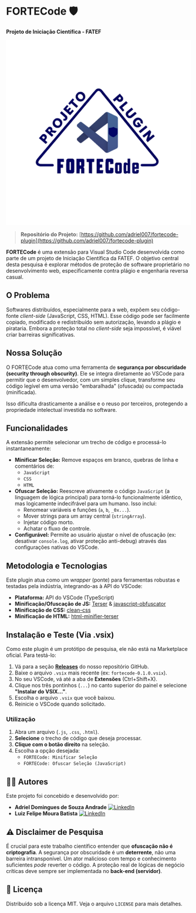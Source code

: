 # FORTECode 🛡️

**Projeto de Iniciação Científica - FATEF**

![Logo](icon.png)

> **Repositório do Projeto:** [https://github.com/adriel007/fortecode-plugin](https://github.com/adriel007/fortecode-plugin)

**FORTECode** é uma extensão para Visual Studio Code desenvolvida como parte de um projeto de Iniciação Científica da FATEF. O objetivo central desta pesquisa é explorar métodos de proteção de software proprietário no desenvolvimento web, especificamente contra plágio e engenharia reversa casual.

## O Problema

Softwares distribuídos, especialmente para a web, expõem seu código-fonte *client-side* (JavaScript, CSS, HTML). Esse código pode ser facilmente copiado, modificado e redistribuído sem autorização, levando a plágio e pirataria. Embora a proteção total no *client-side* seja impossível, é viável criar barreiras significativas.

## Nossa Solução

O FORTECode atua como uma ferramenta de **segurança por obscuridade (security through obscurity)**. Ele se integra diretamente ao VSCode para permitir que o desenvolvedor, com um simples clique, transforme seu código legível em uma versão "embaralhada" (ofuscada) ou compactada (minificada).

Isso dificulta drasticamente a análise e o reuso por terceiros, protegendo a propriedade intelectual investida no software.

## Funcionalidades

A extensão permite selecionar um trecho de código e processá-lo instantaneamente:

* **Minificar Seleção:** Remove espaços em branco, quebras de linha e comentários de:
    * `JavaScript`
    * `CSS`
    * `HTML`
* **Ofuscar Seleção:** Reescreve ativamente o código `JavaScript` (a linguagem de lógica principal) para torná-lo funcionalmente idêntico, mas logicamente indecifrável para um humano. Isso inclui:
    * Renomear variáveis e funções (`a`, `b`, `_0x...`).
    * Mover strings para um array central (`stringArray`).
    * Injetar código morto.
    * Achatar o fluxo de controle.
* **Configurável:** Permite ao usuário ajustar o nível de ofuscação (ex: desativar `console.log`, ativar proteção anti-debug) através das configurações nativas do VSCode.

## Metodologia e Tecnologias

Este plugin atua como um *wrapper* (ponte) para ferramentas robustas e testadas pela indústria, integrando-as à API do VSCode:

* **Plataforma:** API do VSCode (TypeScript)
* **Minificação/Ofuscação de JS:** [Terser](https://github.com/terser/terser) & [javascript-obfuscator](https://github.com/javascript-obfuscator/javascript-obfuscator)
* **Minificação de CSS:** [clean-css](https://github.com/clean-css/clean-css)
* **Minificação de HTML:** [html-minifier-terser](https://github.com/terser/html-minifier-terser)

## Instalação e Teste (Via .vsix)

Como este plugin é um protótipo de pesquisa, ele não está na Marketplace oficial. Para testá-lo:

1.  Vá para a seção [**Releases**](https://github.com/adriel007/fortecode-plugin/releases) do nosso repositório GitHub.
2.  Baixe o arquivo `.vsix` mais recente (ex: `fortecode-0.1.0.vsix`).
3.  No seu VSCode, vá até a aba de **Extensões** (Ctrl+Shift+X).
4.  Clique nos três pontinhos (`...`) no canto superior do painel e selecione **"Instalar do VSIX..."**.
5.  Escolha o arquivo `.vsix` que você baixou.
6.  Reinicie o VSCode quando solicitado.

### Utilização

1.  Abra um arquivo (`.js`, `.css`, `.html`).
2.  **Selecione** o trecho de código que deseja processar.
3.  **Clique com o botão direito** na seleção.
4.  Escolha a opção desejada:
    * `FORTECode: Minificar Seleção`
    * `FORTECode: Ofuscar Seleção (JavaScript)`

## 👨‍💻 Autores

Este projeto foi concebido e desenvolvido por:

* **Adriel Domingues de Souza Andrade**
    [![LinkedIn](https://img.shields.io/badge/LinkedIn-0A66C2?style=for-the-badge&logo=linkedin&logoColor=white)](https://www.linkedin.com/in/adriel-domingues-de-souza-andrade/)
* **Luiz Felipe Moura Batista**
    [![LinkedIn](https://img.shields.io/badge/LinkedIn-0A66C2?style=for-the-badge&logo=linkedin&logoColor=white)](https://www.linkedin.com/in/luiz-felipe-m-a9b843227/)

## ⚠️ Disclaimer de Pesquisa

É crucial para este trabalho científico entender que **ofuscação não é criptografia**. A segurança por obscuridade é um **deterrente**, não uma barreira intransponível. Um ator malicioso com tempo e conhecimento suficientes *pode* reverter o código. A proteção real de lógicas de negócio críticas deve sempre ser implementada no **back-end (servidor)**.

## 📄 Licença

Distribuído sob a licença MIT. Veja o arquivo `LICENSE` para mais detalhes.
